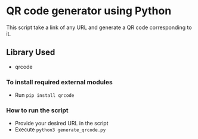 # QR code generator using Python
This script take a link of any URL and generate a QR code corresponding to it.

## Library Used
* qrcode

### To install required external modules
* Run `pip install qrcode` 

### How to run the script
- Provide your desired URL in the script
- Execute `python3 generate_qrcode.py`
